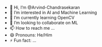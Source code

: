 - 👋 Hi, I’m @Arvind-Chandrasekaran
- 👀 I’m interested in AI and Machine Learning
- 🌱 I’m currently learning OpenCV
- 💞️ I’m looking to collaborate on ML
- 📫 How to reach me ...
- 😄 Pronouns: He/Him
- ⚡ Fun fact: ...

<!---
Softdev1579/Softdev1579 is a ✨ special ✨ repository because its `README.md` (this file) appears on your GitHub profile.
You can click the Preview link to take a look at your changes.
--->
